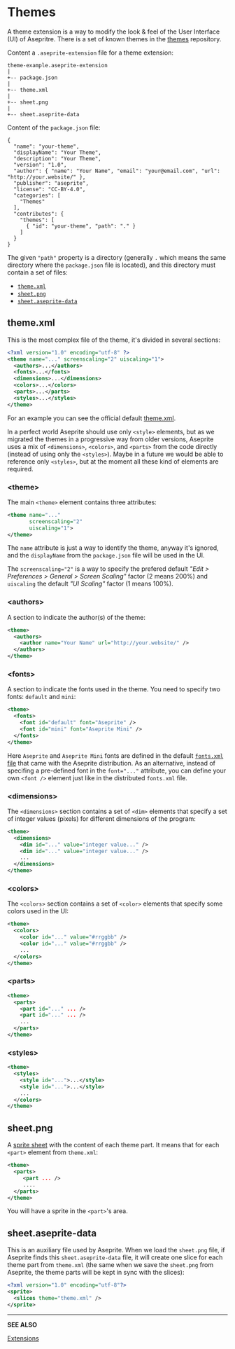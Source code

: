# Themes

A theme extension is a way to modify the look & feel of the User
Interface (UI) of Asepritre. There is a set of known themes in the
[themes](https://github.com/aseprite/themes) repository.

Content a `.aseprite-extension` file for a theme extension:

```
theme-example.aseprite-extension
|
+-- package.json
|
+-- theme.xml
|
+-- sheet.png
|
+-- sheet.aseprite-data
```

Content of the `package.json` file:

```
{
  "name": "your-theme",
  "displayName": "Your Theme",
  "description": "Your Theme",
  "version": "1.0",
  "author": { "name": "Your Name", "email": "your@email.com", "url": "http://your.website/" },
  "publisher": "aseprite",
  "license": "CC-BY-4.0",
  "categories": [
    "Themes"
  ],
  "contributes": {
    "themes": [
      { "id": "your-theme", "path": "." }
    ]
  }
}
```

The given `"path"` property is a directory (generally `.` which means
the same directory where the `package.json` file is located), and this
directory must contain a set of files:

* [`theme.xml`](#theme-xml)
* [`sheet.png`](#sheet-png)
* [`sheet.aseprite-data`](#sheet-aseprite-data)

## theme.xml

This is the most complex file of the theme, it's divided in several sections:

```xml
<?xml version="1.0" encoding="utf-8" ?>
<theme name="..." screenscaling="2" uiscaling="1">
  <authors>...</authors>
  <fonts>...</fonts>
  <dimensions>...</dimensions>
  <colors>...</colors>
  <parts>...</parts>
  <styles>...</styles>
</theme>
```

For an example you can see the official default [theme.xml](https://github.com/aseprite/aseprite/blob/master/data/extensions/aseprite-theme/theme.xml).

In a perfect world Aseprite should use only `<style>` elements, but as
we migrated the themes in a progressive way from older versions,
Aseprite uses a mix of `<dimensions>`, `<colors>`, and `<parts>` from
the code directly (instead of using only the `<styles>`). Maybe in a
future we would be able to reference only `<styles>`, but at the
moment all these kind of elements are required.

### &lt;theme&gt;

The main `<theme>` element contains three attributes:

```xml
<theme name="..."
       screenscaling="2"
       uiscaling="1">
</theme>
```

The `name` attribute is just a way to identify the theme, anyway it's
ignored, and the `displayName` from the `package.json` file will be
used in the UI.

The `screenscaling="2"` is a way to specify the prefered default
*"Edit > Preferences > General > Screen Scaling"* factor (2 means
200%) and `uiscaling` the default *"UI Scaling"* factor (1 means 100%).

### &lt;authors&gt;

A section to indicate the author(s) of the theme:

```xml
<theme>
  <authors>
    <author name="Your Name" url="http://your.website/" />
  </authors>
</theme>
```

### &lt;fonts&gt;

A section to indicate the fonts used in the theme. You need to specify
two fonts: `default` and `mini`:

```xml
<theme>
  <fonts>
    <font id="default" font="Aseprite" />
    <font id="mini" font="Aseprite Mini" />
  </fonts>
</theme>
```

Here `Aseprite` and `Aseprite Mini` fonts are defined in the default
[`fonts.xml` file](https://github.com/aseprite/aseprite/blob/master/data/fonts/fonts.xml)
that came with the Aseprite distribution. As an alternative, instead
of specifing a pre-defined font in the `font="..."` attribute, you can
define your own `<font />` element just like in the distributed
`fonts.xml` file.

### &lt;dimensions&gt;

The `<dimensions>` section contains a set of `<dim>` elements that
specify a set of integer values (pixels) for different dimensions of
the program:

```xml
<theme>
  <dimensions>
    <dim id="..." value="integer value..." />
    <dim id="..." value="integer value..." />
    ...
  </dimensions>
</theme>
```

### &lt;colors&gt;

The `<colors>` section contains a set of `<color>` elements that
specify some colors used in the UI:

```xml
<theme>
  <colors>
    <color id="..." value="#rrggbb" />
    <color id="..." value="#rrggbb" />
    ...
  </colors>
</theme>
```

### &lt;parts&gt;

```xml
<theme>
  <parts>
    <part id="..." ... />
    <part id="..." ... />
    ...
  </parts>
</theme>
```

### &lt;styles&gt;

```xml
<theme>
  <styles>
    <style id="...">...</style>
    <style id="...">...</style>
    ...
  </colors>
</theme>
```

## sheet.png

A [sprite sheet](sprite-sheet.md) with the content of each theme
part. It means that for each `<part>` element from `theme.xml`:

```xml
<theme>
  <parts>
     <part ... />
     ....
  </parts>
</theme>
```

You will have a sprite in the `<part>`'s area.

## sheet.aseprite-data

This is an auxiliary file used by Aseprite. When we load the
`sheet.png` file, if Aseprite finds this `sheet.aseprite-data` file,
it will create one slice for each theme part from `theme.xml` (the
same when we save the `sheet.png` from Aseprite, the theme parts will
be kept in sync with the slices):

```xml
<?xml version="1.0" encoding="utf-8"?>
<sprite>
  <slices theme="theme.xml" />
</sprite>
```

---

**SEE ALSO**

[Extensions](extensions.md)
